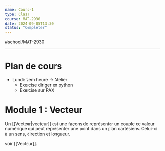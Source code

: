 ```yaml
---
name: Cours-1
type: Class
course: MAT-2930
date: 2024-09-05T13:30
status: "Compléter"
---
```

#school/MAT-2930
***

# Plan de cours
 - Lundi: 2em heure -> Atelier
     - Exercise diriger en python
     - Exercise sur PAX

# Module 1 : Vecteur

Un [[Vecteur|vecteur]] est une façons de représenter un couple de valeur numérique qui peut représenter une point dans un plan cartésiens. Celui-ci à un sens, direction et longueur.

voir [[Vecteur]].